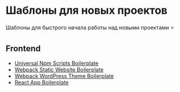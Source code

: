 # Шаблоны для новых проектов
Шаблоны для быстрого начала работы над новыми проектами :star: 

## Frontend
- [Universal Npm Scripts Boilerplate](/npm-scripts-boilerplate)
- [Webpack Static Website Boilerplate](/webpack-static-boilerplate)
- [Webpack WordPress Theme Boilerplate](/webpack-wordpress-boilerplate)
- [React App Boilerplate](/cra-template-slamach)
